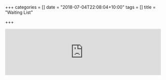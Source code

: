 +++
categories = []
date = "2018-07-04T22:08:04+10:00"
tags = []
title = "Waiting List"

+++
<iframe src="https://script.google.com/macros/s/AKfycbzWOQYhczs6nNG2am7cAPffZU4nTIA66HpJ7-Ml-HzDJCBi9hI/exec?page=new_form" width=100% frameborder="0" marginheight="0" marginwidth="0">Loading…</iframe>